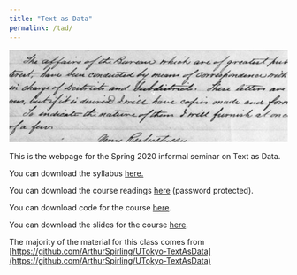 ```yaml
---
title: "Text as Data"
permalink: /tad/
---
```


![tad_small](/assets/images/tad_small.png)

This is the webpage for the Spring 2020 informal seminar on Text as Data.

You can download the syllabus [here.](https://www.dropbox.com/s/e261njk09qkalo6/TaD_Sp20%20web.pdf?dl=0)

You can download the course readings [here](https://www.dropbox.com/sh/ohneh3ss28g62mt/AABEGfNXJD00Rq78novLCicOa?dl=0) (password protected).

You can download code for the course [here](https://www.dropbox.com/sh/3qmoxpanbd1d6m1/AACpuSDG9yVCjoFiSi7q_w_Fa?dl=0).

You can download the slides for the course [here](https://www.dropbox.com/sh/z3pbr22e87mjx01/AADtCzkpsJEqIXBZg0MWh_HEa?dl=0).

The majority of the material for this class comes from [https://github.com/ArthurSpirling/UTokyo-TextAsData](https://github.com/ArthurSpirling/UTokyo-TextAsData)
